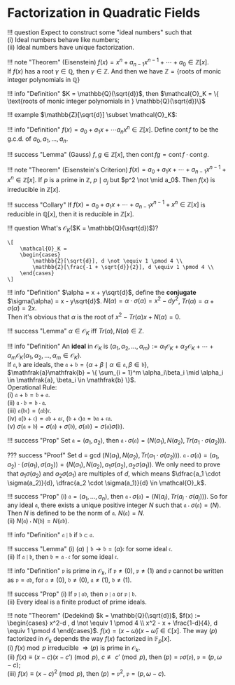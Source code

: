 # Factorization in Quadratic Fields

!!! question
    Expect to construct some "ideal numbers" such that  
    (i) Ideal numbers behave like numbers;  
    (ii) Ideal numbers have unique factorization.

!!! note "Theorem"
    (Eisenstein) $f(x) = x^n + a_{n-1}x^{n-1} + \cdots + a_0 \in \mathbb{Z}[x]$.  
    If $f(x)$ has a root $\gamma \in \mathbb{Q}$, then $\gamma \in \mathbb{Z}$. And then we have $\mathbb{Z} = \{ \text{roots of monic integer polynomials in } \mathbb{Q} \}$

!!! info "Definition"
    $K = \mathbb{Q}(\sqrt{d})$, then $\mathcal{O}_K = \{ \text{roots of monic integer polynomials in } \mathbb{Q}(\sqrt{d})\}$

!!! example
    $\mathbb{Z}[\sqrt{d}] \subset \mathcal{O}_K$: 

!!! info "Definition"
    $f(x) = a_0 + a_1x + \cdots a_nx^n \in \mathbb{Z}[x]$. Define $\operatorname{\mathrm{cont}} f$ to be the g.c.d. of $a_0, a_1, \ldots, a_n$.

!!! success "Lemma"
    (Gauss) $f, g \in \mathbb{Z}[x]$, then $\operatorname{\mathrm{cont}} fg = \operatorname{\mathrm{cont}} f \cdot \operatorname{\mathrm{cont}} g$.

!!! note "Theorem"
    (Eisenstein's Criterion) $f(x) = a_0 + a_1x + \cdots + a_{n-1}x^{n-1} + x^n \in \mathbb{Z}[x]$. If $p$ is a prime in $\mathbb{Z}$, $p \mid a_j$ but $p^2 \not \mid a_0$. Then $f(x)$ is irreducible in $\mathbb{Z}[x]$.

!!! success "Collary"
    If $f(x) = a_0 + a_1x + \cdots + a_{n-1}x^{n-1} + x^n \in \mathbb{Z}[x]$ is reducible in $\mathbb{Q}[x]$, then it is reducible in $\mathbb{Z}[x]$.

!!! question
    What's $\mathcal{O}_K$($K = \mathbb{Q}(\sqrt{d})$)?
    
    \[
        \mathcal{O}_K = 
        \begin{cases}
            \mathbb{Z}[\sqrt{d}], d \not \equiv 1 \pmod 4 \\
            \mathbb{Z}[\frac{-1 + \sqrt{d}}{2}], d \equiv 1 \pmod 4 \\
        \end{cases}    
    \]
    
!!! info "Definition"
    $\alpha = x + y\sqrt{d}$, define the **conjugate** $\sigma(\alpha) = x - y\sqrt{d}$. $N(\alpha) = \alpha \cdot \sigma(\alpha) = x^2 - dy^2$, $Tr(\alpha) = \alpha + \sigma(\alpha) = 2x$.  
    Then it's obvious that $\alpha$ is the root of $x^2 - Tr(\alpha)x + N(\alpha) = 0$.

!!! success "Lemma"
    $\alpha \in \mathcal{O}_K$ iff $Tr(\alpha), N(\alpha) \in \mathbb{Z}$.

!!! info "Definition"
    An **ideal** in $\mathcal{O}_K$ is $(\alpha_1, \alpha_2, \ldots, \alpha_m) := \alpha_1 \mathcal{O}_K + \alpha_2 \mathcal{O}_K + \cdots + \alpha_m \mathcal{O}_K(\alpha_1, \alpha_2, \ldots, \alpha_m \in \mathcal{O}_K)$.  
    If $\mathfrak{a}, \mathfrak{b}$ are ideals, the $\mathfrak{a} + \mathfrak{b} = \{ \alpha + \beta \mid \alpha \in \mathfrak{a}, \beta \in \mathfrak{b} \}$, $\mathfrak{a}\mathfrak{b} = \{ \sum_{i = 1}^m \alpha_i\beta_i \mid \alpha_i \in \mathfrak{a}, \beta_i \in \mathfrak{b} \}$.  
    Operational Rule:   
    (i) $\mathfrak{a} + \mathfrak{b} = \mathfrak{b} + \mathfrak{a}$.  
    (ii) $\mathfrak{a} \cdot \mathfrak{b} = \mathfrak{b} \cdot \mathfrak{a}$.  
    (iii) $\mathfrak{a}(\mathfrak{b}\mathfrak{c}) = (\mathfrak{a}\mathfrak{b})\mathfrak{c}$.  
    (iv) $\mathfrak{a}(\mathfrak{b} + \mathfrak{c}) = \mathfrak{a}\mathfrak{b} + \mathfrak{a}\mathfrak{c}$, $(\mathfrak{b} + \mathfrak{c})\mathfrak{a} = \mathfrak{b}\mathfrak{a} + \mathfrak{c}\mathfrak{a}$.  
    (v) $\sigma(\mathfrak{a} + \mathfrak{b}) = \sigma(\mathfrak{a}) + \sigma(\mathfrak{b})$, $\sigma(\mathfrak{a}\mathfrak{b}) = \sigma(\mathfrak{a})\sigma(\mathfrak{b})$.

!!! success "Prop"
    Set $\mathfrak{a} = (a_1, a_2)$, then $\mathfrak{a} \cdot \sigma(\mathfrak{a}) = (N(a_1), N(a_2), Tr(a_1 \cdot \sigma(a_2)))$.  

??? success "Proof"
    Set d = gcd $(N(a_1), N(a_2), Tr(a_1 \cdot \sigma(a_2)))$. $\mathfrak{a} \cdot \sigma(\mathfrak{a}) = (a_1, a_2) \cdot (\sigma(a_1), \sigma(a_2)) = (N(a_1), N(a_2), a_1\sigma(a_2), a_2\sigma(a_1))$. We only need to prove that $a_1\sigma(a_2)$ and $a_2\sigma(a_1)$ are multiples of $d$, which means $\dfrac{a_1 \cdot \sigma(a_2)}{d}, \dfrac{a_2 \cdot \sigma(a_1)}{d} \in \mathcal{O}_k$.

!!! success "Prop"
    (i) $\mathfrak{a} = (a_1, \ldots, a_n)$, then $\mathfrak{a} \cdot \sigma(\mathfrak{a}) = (N(a_i), Tr(a_i \cdot \sigma(a_j)))$. So for any ideal $\mathfrak{a}$, there exists a unique positive integer $N$ such that $\mathfrak{a} \cdot \sigma(\mathfrak{a}) = (N)$. Then $N$ is defined to be the norm of $\mathfrak{a}$. $N(\mathfrak{a}) = N$.  
    (ii) $N(\mathfrak{a}) \cdot N(\mathfrak{b}) = N(\mathfrak{ab})$.  

!!! info "Definition"
    $\mathfrak{a} \mid \mathfrak{b}$ if $\mathfrak{b} \subset \mathfrak{a}$.  

!!! success "Lemma"
    (i) $(a) \mid \mathfrak{b} \rightarrow \mathfrak{b} = (a) \mathfrak{c}$ for some ideal $\mathfrak{c}$.  
    (ii) If $\mathfrak{a} \mid \mathfrak{b}$, then $\mathfrak{b} = \mathfrak{a} \cdot \mathfrak{c}$ for some ideal $\mathfrak{c}$.

!!! info "Definition"
    $\mathfrak{p}$ is prime in $\mathcal{O}_k$, if $\mathfrak{p} \neq (0)$, $\mathfrak{p} \neq (1)$ and $\mathfrak{p}$ cannot be written as $\mathfrak{p} = \mathfrak{a} \mathfrak{b}$, for $\mathfrak{a} \neq (0)$, $\mathfrak{b} \neq (0)$, $\mathfrak{a} \neq (1)$, $\mathfrak{b} \neq (1)$.

!!! success "Prop"
    (i) If $\mathfrak{p} \mid \mathfrak{ab}$, then $\mathfrak{p} \mid \mathfrak{a}$ or $\mathfrak{p} \mid \mathfrak{b}$.  
    (ii) Every ideal is a finite product of prime ideals.

!!! note "Theorem"
    (Dedekind) $k = \mathbb{Q}(\sqrt{d})$, $f(x) := \begin{cases} x^2-d , d \not \equiv 1 \pmod 4 \\ x^2 - x + \frac{1-d}{4}, d \equiv 1 \pmod 4 \end{cases}$. $f(x) = (x-\omega)(x - \bar{\omega}) \in \mathbb{C}[x]$. The way $(p)$ factorized in $\mathcal{O}_k$ depends the way $f(x)$ factorized in $\mathbb{F}_p[x]$.  
    (i) $f(x) \bmod p$ irreducible $\Rightarrow (p)$ is prime in $\mathcal{O}_k$.  
    (ii) $f(x) \equiv (x-c)(x-c') \pmod p$, $c \not \equiv c' \pmod p$, then $(p) = \mathfrak{p} \sigma(\mathfrak{p})$, $\mathfrak{p} = (p, \omega - c)$;     
    (iii) $f(x) \equiv (x-c)^2 \pmod p$, then $(p) = \mathfrak{p}^2$, $\mathfrak{p} = (p, \omega - c)$.